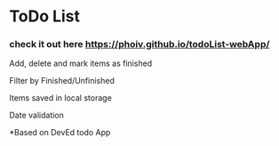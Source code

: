 # ToDo List
### check it out here https://phoiv.github.io/todoList-webApp/

Add, delete and mark items as finished

Filter by Finished/Unfinished

Items saved in local storage

Date validation

*Based on DevEd todo App



